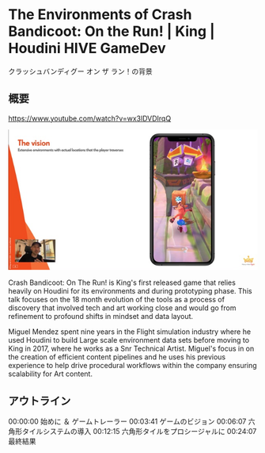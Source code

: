 # The Environments of Crash Bandicoot: On the Run! | King | Houdini HIVE GameDev

クラッシュバンディグー オン ザ ラン！の背景

## 概要

https://www.youtube.com/watch?v=wx3lDVDIrqQ

![image](images/v00003.jpg)

Crash Bandicoot: On The Run! is King's first released game that relies heavily on Houdini for its environments and during prototyping phase. This talk focuses on the 18 month evolution of the tools as a process of discovery that involved tech and art working close and would go from refinement to profound shifts in mindset and data layout.

Miguel Mendez spent nine years in the Flight simulation industry where he used Houdini to build Large scale environment data sets before moving to King in 2017, where he works as a Snr Technical Artist.  Miguel's focus in on the creation of efficient content pipelines and he uses his previous experience to help drive procedural workflows within the company ensuring scalability for Art content.


## アウトライン

00:00:00 始めに ＆ ゲームトレーラー
00:03:41 ゲームのビジョン
00:06:07 六角形タイルシステムの導入
00:12:15 六角形タイルをプロシージャルに
00:24:07 最終結果


